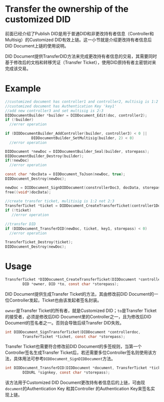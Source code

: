 # Transfer the ownership of the customized DID
前面已经介绍了Publish DID是用于普通DID和非更改持有者信息（Controller和Multisig）的Customized DID有效上链。这一小节就是介绍更改持有者信息后DID Document上链的使用说明。

DID Document提供TransferDID方法来完成更改持有者信息的交易，其需要同时基于修改后的文档和转移凭证（Transfer Ticket），使用DID原持有者主密钥对来完成该交易。

# Example
```c
//customized document has controller1 and controller2, multisig is 1:2
//customized document has Authentication Key 'key1'
//add new controller3 and set multisig is 2:3
DIDDocumentBuilder *builder = DIDDocument_Edit(doc, controller2);
if (!builder)
  //errer operation
  
if (DIDDocumentBuilder_AddController(builder, controller3) < 0 ||
   			DIDDocumentBuilder_SetMultisig(builder, 2) < 0)
  //error operation

DIDDocument *newDoc = DIDDocumentBuilder_Seal(builder, storepass);
DIDDocumentBuilder_Destroy(builder);
if(!newDoc)
  //error operation
  
const char *docData = DIDDocument_ToJson(newDoc, true);
DIDDocument_Destroy(newDoc);

newDoc = DIDDocument_SignDIDDocument(constrollerDoc3, docData, storepass);
free((void*)docData);
  
//create transfer ticket, mulitisig is 1:2 not 2:3
TransferTicket *ticket = DIDDocument_CreateTransferTicket(controller1Doc, did, controller3, storepass);
if (!ticket)
   //error operation
 
//transfer DID
if (DIDDocument_TransferDID(newDoc, ticket, key1, storepass) < 0)
  //error operation
  
TransferTicket_Destroy(ticket);
DIDDocument_Destroy(newDoc);
```

# Usage
```c
TransferTicket *DIDDocument_CreateTransferTicket(DIDDocument *controllerdoc,
        DID *owner, DID *to, const char *storepass);
```
DID Document提供生成Transfer Ticket的方法，其由修改前DID Document的一位Controller发起，Ticket也由该发起者签名封装。

`owner`是Transfer Ticket的所有者，就是Customized DID；`to`是Transfer Ticket的接受者，必须是修改后DID Document里的Controller之一，且为修改后DID Document的签名者之一。否则会导致后续Transfer DID失败。

```c
int DIDDocument_SignTransferTicket(DIDDocument *controllerdoc,
        TransferTicket *ticket, const char *storepass);
```
Transfer Ticket也需要符合修改前DID Document的多签规则，当第一个Controller签名生成Transfer Ticket后，若还需要多位Controller签名则使用该方法，具体用法可参考`DIDDocument_SignDIDDocument`方法。

```c
int DIDDocument_TransferDID(DIDDocument *document, TransferTicket *ticket,
        DIDURL *signkey, const char *storepass);
```

该方法用于Customized DID Document更改持有者信息后的上链，可由现`document`的Authentication Key 和其Controller 的Authentication Key来签名实现上链。



